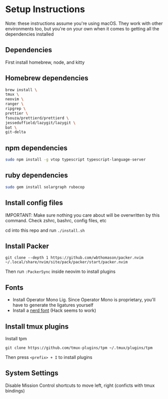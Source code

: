 # Setup Instructions

Note: these instructions assume you're using macOS. They work with other environments too, but you're on your own when it comes to getting all the dependencies installed

## Dependencies

First install homebrew, node, and kitty

## Homebrew dependencies

```bash
brew install \
tmux \
neovim \
ranger \
ripgrep \
prettier \
fsouza/prettierd/prettierd \
jesseduffield/lazygit/lazygit \
bat \
git-delta
```

## npm dependencies

```bash
sudo npm install -g vtop typescript typescript-language-server
```

## ruby dependencies

```bash
sudo gem install solargraph rubocop
```

## Install config files

IMPORTANT: Make sure nothing you care about will be overwritten by this command. Check zshrc, bashrc, config files, etc

cd into this repo and run `./install.sh`

## Install Packer

```
git clone --depth 1 https://github.com/wbthomason/packer.nvim ~/.local/share/nvim/site/pack/packer/start/packer.nvim
```

Then run `:PackerSync` inside neovim to install plugins

## Fonts

- Install Operator Mono Lig. Since Operator Mono is proprietary, you'll have to generate the ligatures yourself
- Install a [nerd font](https://www.nerdfonts.com/font-downloads) (Hack seems to work)

## Install tmux plugins

Install tpm

```
git clone https://github.com/tmux-plugins/tpm ~/.tmux/plugins/tpm
```

Then press `<prefix> + I` to install plugins

## System Settings

Disable Mission Control shortcuts to move left, right (conficts with tmux bindings)
